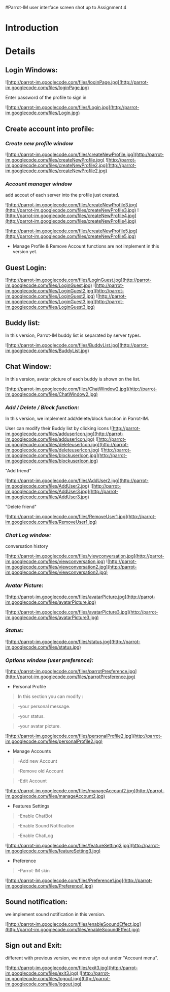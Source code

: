#Parrot-IM user interface screen shot up to Assignment 4

# Introduction #



# Details #

## Login Windows: ##

![http://parrot-im.googlecode.com/files/loginPage.jpg](http://parrot-im.googlecode.com/files/loginPage.jpg)

Enter password of the profile to sign in

![http://parrot-im.googlecode.com/files/Login.jpg](http://parrot-im.googlecode.com/files/Login.jpg)


## Create account into profile: ##

### _Create new profile window_ ###

![http://parrot-im.googlecode.com/files/createNewProfile.jpg](http://parrot-im.googlecode.com/files/createNewProfile.jpg)
![http://parrot-im.googlecode.com/files/createNewProfile2.jpg](http://parrot-im.googlecode.com/files/createNewProfile2.jpg)


### _Account manager window_ ###

add accout of each server into the profile just created.

![http://parrot-im.googlecode.com/files/createNewProfile3.jpg](http://parrot-im.googlecode.com/files/createNewProfile3.jpg)
![http://parrot-im.googlecode.com/files/createNewProfile4.jpg](http://parrot-im.googlecode.com/files/createNewProfile4.jpg)

![http://parrot-im.googlecode.com/files/createNewProfile5.jpg](http://parrot-im.googlecode.com/files/createNewProfile5.jpg)

  * Manage Profile & Remove Account functions are not implement in this version yet.

## Guest Login: ##

![http://parrot-im.googlecode.com/files/LoginGuest.jpg](http://parrot-im.googlecode.com/files/LoginGuest.jpg)
![http://parrot-im.googlecode.com/files/LoginGuest2.jpg](http://parrot-im.googlecode.com/files/LoginGuest2.jpg)
![http://parrot-im.googlecode.com/files/LoginGuest3.jpg](http://parrot-im.googlecode.com/files/LoginGuest3.jpg)

## Buddy list: ##
In this version, Parrot-IM buddy list is separated by server types.

![http://parrot-im.googlecode.com/files/BuddyList.jpg](http://parrot-im.googlecode.com/files/BuddyList.jpg)

## Chat Window: ##
In this version, avatar picture of each buddy is shown on the list.

![http://parrot-im.googlecode.com/files/ChatWindow2.jpg](http://parrot-im.googlecode.com/files/ChatWindow2.jpg)

### _Add / Delete / Block function:_ ###
In this version, we implement add/delete/block function in Parrot-IM.

User can modify their Buddy list by clicking icons ![http://parrot-im.googlecode.com/files/adduserIcon.jpg](http://parrot-im.googlecode.com/files/adduserIcon.jpg)
![http://parrot-im.googlecode.com/files/deleteuserIcon.jpg](http://parrot-im.googlecode.com/files/deleteuserIcon.jpg)
![http://parrot-im.googlecode.com/files/blockuserIcon.jpg](http://parrot-im.googlecode.com/files/blockuserIcon.jpg)

"Add friend"

![http://parrot-im.googlecode.com/files/AddUser2.jpg](http://parrot-im.googlecode.com/files/AddUser2.jpg)
![http://parrot-im.googlecode.com/files/AddUser3.jpg](http://parrot-im.googlecode.com/files/AddUser3.jpg)

"Delete friend"

![http://parrot-im.googlecode.com/files/RemoveUser1.jpg](http://parrot-im.googlecode.com/files/RemoveUser1.jpg)


### _Chat Log window:_ ###
conversation history

![http://parrot-im.googlecode.com/files/viewconversation.jpg](http://parrot-im.googlecode.com/files/viewconversation.jpg)
![http://parrot-im.googlecode.com/files/viewconversation2.jpg](http://parrot-im.googlecode.com/files/viewconversation2.jpg)
### _Avatar Picture:_ ###

![http://parrot-im.googlecode.com/files/avatarPicture.jpg](http://parrot-im.googlecode.com/files/avatarPicture.jpg)

![http://parrot-im.googlecode.com/files/avatarPicture3.jpg](http://parrot-im.googlecode.com/files/avatarPicture3.jpg)

### _Status:_ ###

![http://parrot-im.googlecode.com/files/status.jpg](http://parrot-im.googlecode.com/files/status.jpg)

### _Options window (user preference):_ ###

![http://parrot-im.googlecode.com/files/parrotPresference.jpg](http://parrot-im.googlecode.com/files/parrotPresference.jpg)


  * Personal Profile

> In this section you can modify :

> -your personal message.

> -your status.

> -your avatar picture.

![http://parrot-im.googlecode.com/files/personalProfile2.jpg](http://parrot-im.googlecode.com/files/personalProfile2.jpg)

  * Manage Accounts

> -Add new Account

> -Remove old Account

> -Edit Account

![http://parrot-im.googlecode.com/files/manageAccount2.jpg](http://parrot-im.googlecode.com/files/manageAccount2.jpg)

  * Features Settings

> -Enable ChatBot

> -Enable Sound Notification

> -Enable ChatLog

![http://parrot-im.googlecode.com/files/featureSetting3.jpg](http://parrot-im.googlecode.com/files/featureSetting3.jpg)

  * Preference

> -Parrot-IM skin

![http://parrot-im.googlecode.com/files/Preference1.jpg](http://parrot-im.googlecode.com/files/Preference1.jpg)

## Sound notification: ##
we implement sound notification in this version.

![http://parrot-im.googlecode.com/files/enableSooundEffect.jpg](http://parrot-im.googlecode.com/files/enableSooundEffect.jpg)


## Sign out and Exit: ##
different with previous version, we move sign out under "Account menu".

![http://parrot-im.googlecode.com/files/exit3.jpg](http://parrot-im.googlecode.com/files/exit3.jpg)
![http://parrot-im.googlecode.com/files/logout.jpg](http://parrot-im.googlecode.com/files/logout.jpg)